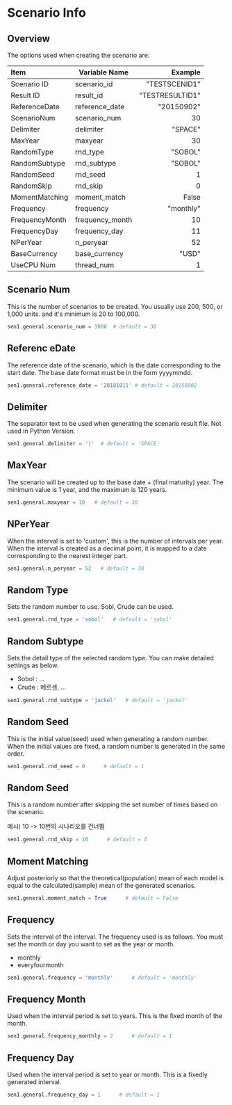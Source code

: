 # Scenario Info

## Overview

The options used when creating the scenario are:

| Item         | Variable Name     |       Example |
|:------------|----------------|----------------:|
| Scenario ID    | scenario_id     |   "TESTSCENID1" |
| Result ID      | result_id       | "TESTRESULTID1" |
| ReferenceDate        | reference_date  |      "20150902" |
| ScenarioNum | scenario_num    |              30 |
| Delimiter        | delimiter       |         "SPACE" |
| MaxYear       | maxyear         |              30 |
| RandomType      | rnd_type        |         "SOBOL" |
| RandomSubtype   | rnd_subtype     |         "SOBOL" |
| RandomSeed  | rnd_seed        |               1 |
| RandomSkip  | rnd_skip        |               0 |
| MomentMatching   | moment_match    |           False |
| Frequency      | frequency       |       "monthly" |
| FrequencyMonth   | frequency_month |              10 |
| FrequencyDay   | frequency_day   |              11 |
| NPerYear  | n_peryear       |              52 |
| BaseCurrency       | base_currency   |           "USD" |
| UseCPU Num  | thread_num      |               1 |



## Scenario Num

This is the number of scenarios to be created. You usually use 200, 500, or 1,000 units. and it's minimum is 20 to 100,000.

```python
sen1.general.scenario_num = 1000  # default = 30
```


## Referenc eDate
The reference date of the scenario, which is the date corresponding to the start date. The base date format must be in the form yyyymmdd.

```python
sen1.general.reference_date = '20181011' # default = 20150902
```


## Delimiter
The separator text to be used when generating the scenario result file.
Not used in Python Version.

```python
sen1.general.delimiter = '|'  # default = 'SPACE'
```


## MaxYear

The scenario will be created up to the base date + (final maturity) year.
The minimum value is 1 year, and the maximum is 120 years.

```python
sen1.general.maxyear = 10   # default = 30
```


## NPerYear
When the interval is set to 'custom', this is the number of intervals per year. When the interval is created as a decimal point, it is mapped to a date corresponding to the nearest integer part.

```python
sen1.general.n_peryear = 52   # default = 30
```

## Random Type
Sets the random number to use. Sobl, Crude can be used.

```python
sen1.general.rnd_type = 'sobol'   # default = 'sobol'
```

## Random Subtype
Sets the detail type of the selected random type. You can make detailed settings as below.

* Sobol : ...
* Crude : 메르센, ...

```python
sen1.general.rnd_subtype = 'jackel'   # default = 'jackel'
```


## Random Seed
This is the initial value(seed) used when generating a random number. When the initial values ​​are fixed, a random number is generated in the same order.

```python
sen1.general.rnd_seed = 0      # default = 1
```


## Random Seed
This is a random number after skipping the set number of times based on the scenario.

예시) 10 -> 10번의 시나리오를 건너뜀 
```python
sen1.general.rnd_skip = 10      # default = 0
```


## Moment Matching
Adjust posteriorly so that the theoretical(population) mean of each model is equal to the calculated(sample) mean of the generated scenarios.

```python
sen1.general.moment_match = True      # default = False
```


## Frequency
Sets the interval of the interval. The frequency used is as follows.
You must set the month or day you want to set as the year or month.

* monthly
* everyfourmonth
 
```python
sen1.general.frequency = 'monthly'      # default = 'monthly'
```


## Frequency Month
Used when the interval period is set to years. This is the fixed month of the month.

```python
sen1.general.frequency_monthly = 2      # default = 1
```


## Frequency Day
Used when the interval period is set to year or month. This is a fixedly generated interval.

```python
sen1.general.frequency_day = 1      # default = 1
```
